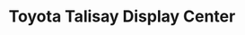 ---
title: "Toyota Talisay Display Center"
url: /talisay/toyota-talisay-display-center/
shop: Autohaus
---